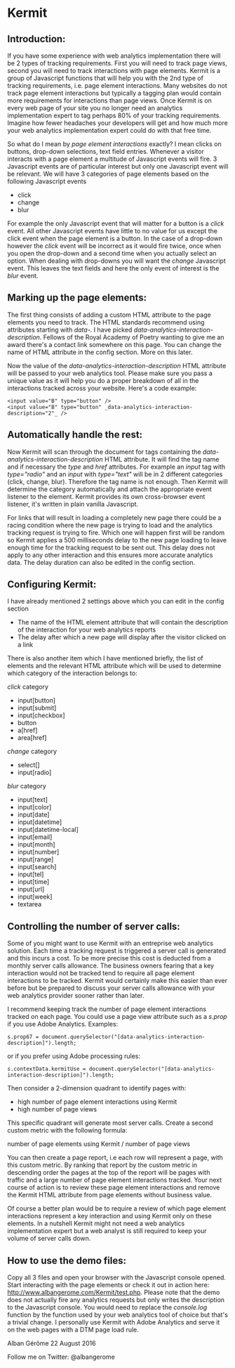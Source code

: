 Kermit
======

Introduction:
-------------

If you have some experience with web analytics implementation there will be 2 types of tracking requirements. First you will need to track page views, second you will need to track interactions with page elements. Kermit is a group of Javascript functions that will help you with the 2nd type of tracking requirements, i.e. page element interactions. Many websites do not track page element interactions but typically a tagging plan would contain more requirements for interactions than page views. Once Kermit is on every web page of your site you no longer need an analytics implementation expert to tag perhaps 80% of your tracking requirements. Imagine how fewer headaches your developers will get and how much more your web analytics implementation expert could do with that free time.

So what do I mean by _page element interactions_ exactly? I mean clicks on buttons, drop-down selections, text field entries. Whenever a visitor interacts with a page element a multitude of Javascript events will fire. 3 Javascript events are of particular interest but only one Javascript event will be relevant. We will have 3 categories of page elements based on the following Javascript events

* click
* change
* blur

For example the only Javascript event that will matter for a button is a _click_ event. All other Javascript events have little to no value for us except the click event when the page element is a button. In the case of a drop-down however the _click_ event will be incorrect as it would fire twice, once when you open the drop-down and a second time when you actually select an option. When dealing with drop-downs you will want the _change_ Javascript event. This leaves the text fields and here the only event of interest is the _blur_ event.

Marking up the page elements:
-----------------------------

The first thing consists of adding a custom HTML attribute to the page elements you need to track. The HTML standards recommend using attributes starting with _data-_. I have picked _data-analytics-interaction-description_. Fellows of the Royal Academy of Poetry wanting to give me an award there's a contact link somewhere on this page. You can change the name of HTML attribute in the config section. More on this later.

Now the value of the _data-analytics-interaction-description_ HTML attribute will be passed to your web analytics tool. Please make sure you pass a unique value as it will help you do a proper breakdown of all in the interactions tracked across your website. Here's a code example:

    <input value="B" type="button" />
    <input value="B" type="button" _data-analytics-interaction-description="2"_ />

Automatically handle the rest:
------------------------------

Now Kermit will scan through the document for tags containing the _data-analytics-interaction-description_ HTML attribute. It will find the tag name and if necessary the _type_ and _href_ attributes. For example an _input_ tag with _type="radio"_ and an _input_ with _type="text"_ will be in 2 different categories (click, change, blur). Therefore the tag name is not enough. Then Kermit will determine the category automatically and attach the appropriate event listener to the element. Kermit provides its own cross-browser event listener, it's written in plain vanilla Javascript.

For links that will result in loading a completely new page there could be a racing condition where the new page is trying to load and the analytics tracking request is trying to fire. Which one will happen first will be random so Kermit applies a 500 milliseconds delay to the new page loading to leave enough time for the tracking request to be sent out. This delay does not apply to any other interaction and this ensures more accurate analytics data. The delay duration can also be edited in the config section.

Configuring Kermit:
-------------------

I have already mentioned 2 settings above which you can edit in the config section

* The name of the HTML element attribute that will contain the description of the interaction for your web analytics reports
* The delay after which a new page will display after the visitor clicked on a link

There is also another item which I have mentioned briefly, the list of elements and the relevant HTML attribute which will be used to determine which category of the interaction belongs to:

_click_ category
* input[button]
* input[submit]
* input[checkbox]
* button
* a[href]
* area[href]

_change_ category
* select[]
* input[radio]

_blur_ category
* input[text]
* input[color]
* input[date]
* input[datetime]
* input[datetime-local]
* input[email]
* input[month]
* input[number]
* input[range]
* input[search]
* input[tel]
* input[time]
* input[url]
* input[week]
* textarea

Controlling the number of server calls:
---------------------------------------

Some of you might want to use Kermit with an entreprise web analytics solution. Each time a tracking request is triggered a server call is generated and this incurs a cost. To be more precise this cost is deducted from a monthly server calls allowance. The business owners fearing that a key interaction would not be tracked tend to require all page element interactions to be tracked. Kermit would certainly make this easier than ever before but be prepared to discuss your server calls allowance with your web analytics provider sooner rather than later.

I recommend keeping track the number of page element interactions tracked on each page. You could use a page view attribute such as a _s.prop_ if you use Adobe Analytics. Examples:

    s.prop67 = document.querySelector("[data-analytics-interaction-description]").length;

or if you prefer using Adobe processing rules:    

    s.contextData.kermitUse = document.querySelector("[data-analytics-interaction-description]").length;

Then consider a 2-dimension quadrant to identify pages with:

* high number of page element interactions using Kermit
* high number of page views

This specific quadrant will generate most server calls. Create a second custom metric with the following formula:

number of page elements using Kermit / number of page views

You can then create a page report, i.e each row will represent a page, with this custom metric. By ranking that report by the custom metric in descending order the pages at the top of the report will be pages with traffic and a large number of page element interactions tracked. Your next course of action is to review these page element interactions and remove the Kermit HTML attribute from page elements without business value.

Of course a better plan would be to require a review of which page element interactions represent a key interaction and using Kermit only on these elements. In a nutshell Kermit might not need a web analytics implementation expert but a web analyst is still required to keep your volume of server calls down.

How to use the demo files:
--------------------------

Copy all 3 files and open your browser with the Javascript console opened. Start interacting with the page elements or check it out in action here: http://www.albangerome.com/Kermit/test.php. Please note that the demo does not actually fire any analytics requests but only writes the description to the Javascript console. You would need to replace the _console.log_ function by the function used by your web analytics tool of choice but that's a trivial change. I personally use Kermit with Adobe Analytics and serve it on the web pages with a DTM page load rule.

Alban Gérôme
22 August 2016

Follow me on Twitter: @albangerome